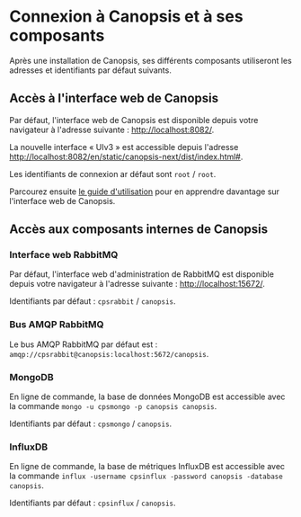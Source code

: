 # Connexion à Canopsis et à ses composants

Après une installation de Canopsis, ses différents composants utiliseront les adresses et identifiants par défaut suivants.

## Accès à l'interface web de Canopsis

Par défaut, l'interface web de Canopsis est disponible depuis votre navigateur à l'adresse suivante : <http://localhost:8082/>.

La nouvelle interface « UIv3 » est accessible depuis l'adresse <http://localhost:8082/en/static/canopsis-next/dist/index.html#>.

Les identifiants de connexion ar défaut sont `root` / `root`.

Parcourez ensuite [le guide d'utilisation](../../../guide-utilisation/index.md) pour en apprendre davantage sur l'interface web de Canopsis.

## Accès aux composants internes de Canopsis

### Interface web RabbitMQ

Par défaut, l'interface web d'administration de RabbitMQ est disponible depuis votre navigateur à l'adresse suivante : <http://localhost:15672/>.

Identifiants par défaut : `cpsrabbit` / `canopsis`.

### Bus AMQP RabbitMQ

Le bus AMQP RabbitMQ par défaut est : `amqp://cpsrabbit@canopsis:localhost:5672/canopsis`.

### MongoDB

En ligne de commande, la base de données MongoDB est accessible avec la commande `mongo -u cpsmongo -p canopsis canopsis`.

Identifiants par défaut : `cpsmongo` / `canopsis`.

### InfluxDB

En ligne de commande, la base de métriques InfluxDB est accessible avec la commande `influx -username cpsinflux -password canopsis -database canopsis`.

Identifiants par défaut : `cpsinflux` / `canopsis`.
